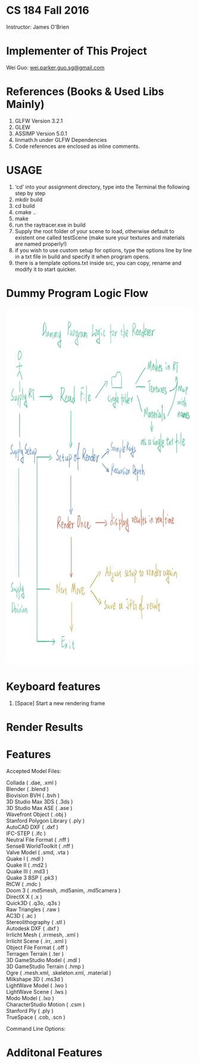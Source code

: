 # CS 184 Fall 2016
Instructor: James O'Brien

# Implementer of This Project
Wei Guo: wei.parker.guo.sg@gmail.com

# References (Books & Used Libs Mainly)
1. GLFW Version 3.2.1
2. GLEW
3. ASSIMP Version 5.0.1
3. linmath.h under GLFW Dependencies
4. Code references are enclosed as inline comments.

# USAGE
1. ‘cd’ into your assignment directory, type into the Terminal the following step by step
2. mkdir build
3. cd build
4. cmake ..
5. make
6. run the raytracer.exe in build
7. Supply the root folder of your scene to load, otherwise default to existent one called testScene (make sure your textures and materials are named properly!)
8. if you wish to use custom setup for options, type the options line by line in a txt file in build and specify it when program opens.
9. there is a template options.txt inside src, you can copy, rename and modify it to start quicker.

# Dummy Program Logic Flow

<p align="center">
  <img width="960" height="960" src="docs&images/dummy_logic_flow.jpg">
</p>

# Keyboard features
1. [Space] Start a new rendering frame

# Render Results

# Features

Accepted Model Files:

Collada ( .dae, .xml )<br/>
Blender ( .blend )<br/>
Biovision BVH ( .bvh )<br/>
3D Studio Max 3DS ( .3ds )<br/>
3D Studio Max ASE ( .ase )<br/>
Wavefront Object ( .obj )<br/>
Stanford Polygon Library ( .ply )<br/>
AutoCAD DXF ( .dxf )<br/>
IFC-STEP ( .ifc )<br/>
Neutral File Format ( .nff )<br/>
Sense8 WorldToolkit ( .nff )<br/>
Valve Model ( .smd, .vta )<br/>
Quake I ( .mdl )<br/>
Quake II ( .md2 )<br/>
Quake III ( .md3 )<br/>
Quake 3 BSP ( .pk3 )<br/>
RtCW ( .mdc )<br/>
Doom 3 ( .md5mesh, .md5anim, .md5camera )<br/>
DirectX X ( .x )<br/>
Quick3D ( .q3o, .q3s )<br/>
Raw Triangles ( .raw )<br/>
AC3D ( .ac )<br/>
Stereolithography ( .stl )<br/>
Autodesk DXF ( .dxf )<br/>
Irrlicht Mesh ( .irrmesh, .xml )<br/>
Irrlicht Scene ( .irr, .xml )<br/>
Object File Format ( .off )<br/>
Terragen Terrain ( .ter )<br/>
3D GameStudio Model ( .mdl )<br/>
3D GameStudio Terrain ( .hmp )<br/>
Ogre ( .mesh.xml, .skeleton.xml, .material )<br/>
Milkshape 3D ( .ms3d )<br/>
LightWave Model ( .lwo )<br/>
LightWave Scene ( .lws )<br/>
Modo Model ( .lxo )<br/>
CharacterStudio Motion ( .csm )<br/>
Stanford Ply ( .ply )<br/>
TrueSpace ( .cob, .scn )

Command Line Options:


# Additonal Features

